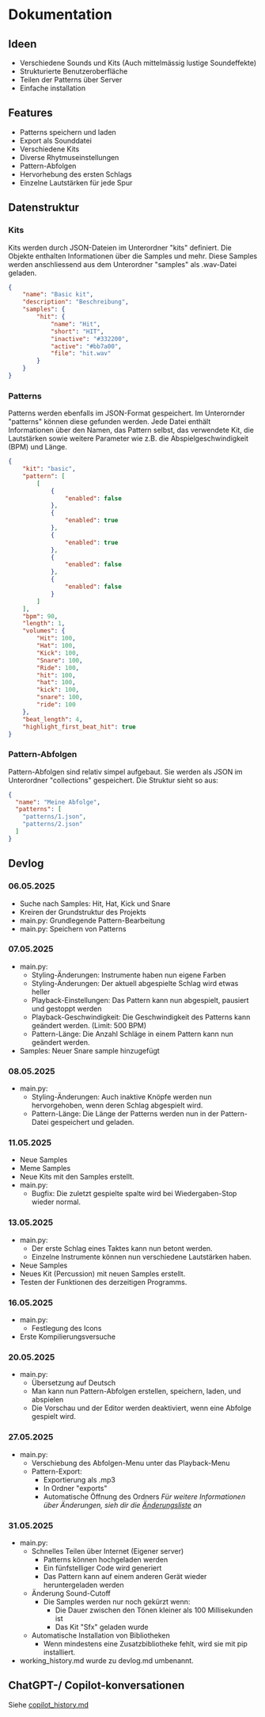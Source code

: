 # Dokumentation
## Ideen
- Verschiedene Sounds und Kits (Auch mittelmässig lustige Soundeffekte)
- Strukturierte Benutzeroberfläche
- Teilen der Patterns über Server
- Einfache installation

## Features
- Patterns speichern und laden
- Export als Sounddatei
- Verschiedene Kits
- Diverse Rhytmuseinstellungen
- Pattern-Abfolgen
- Hervorhebung des ersten Schlags
- Einzelne Lautstärken für jede Spur

## Datenstruktur
### Kits
Kits werden durch JSON-Dateien im Unterordner "kits" definiert. Die Objekte enthalten Informationen über die Samples und mehr. Diese Samples werden anschliessend aus dem Unterordner "samples" als .wav-Datei geladen.
```json
{
    "name": "Basic kit",
    "description": "Beschreibung",
    "samples": {
        "hit": {
            "name": "Hit",
            "short": "HIT",
            "inactive": "#332200",
            "active": "#bb7a00",
            "file": "hit.wav"
        }
    }
}
```
### Patterns
Patterns werden ebenfalls im JSON-Format gespeichert. Im Unterornder "patterns" können diese gefunden werden. Jede Datei enthält Informationen über den Namen, das Pattern selbst, das verwendete Kit, die Lautstärken sowie weitere Parameter wie z.B. die Abspielgeschwindigkeit (BPM) und Länge.
```json
{
    "kit": "basic",
    "pattern": [
        [
            {
                "enabled": false
            },
            {
                "enabled": true
            },
            {
                "enabled": true
            },
            {
                "enabled": false
            },
            {
                "enabled": false
            }
        ]
    ],
    "bpm": 90,
    "length": 1,
    "volumes": {
        "Hit": 100,
        "Hat": 100,
        "Kick": 100,
        "Snare": 100,
        "Ride": 100,
        "hit": 100,
        "hat": 100,
        "kick": 100,
        "snare": 100,
        "ride": 100
    },
    "beat_length": 4,
    "highlight_first_beat_hit": true
}
```
### Pattern-Abfolgen
Pattern-Abfolgen sind relativ simpel aufgebaut. Sie werden als JSON im Unterordner "collections" gespeichert. Die Struktur sieht so aus:
```json
{
  "name": "Meine Abfolge",
  "patterns": [
    "patterns/1.json",
    "patterns/2.json"
  ]
}
```

## Devlog
### 06.05.2025
- Suche nach Samples: Hit, Hat, Kick und Snare
- Kreiren der Grundstruktur des Projekts
- main.py: Grundlegende Pattern-Bearbeitung
- main.py: Speichern von Patterns
### 07.05.2025
- main.py: 
    - Styling-Änderungen: Instrumente haben nun eigene Farben
    - Styling-Änderungen: Der aktuell abgespielte Schlag wird etwas heller
    - Playback-Einstellungen: Das Pattern kann nun abgespielt, pausiert und gestoppt werden
    - Playback-Geschwindigkeit: Die Geschwindigkeit des Patterns kann geändert werden. (Limit: 500 BPM)
    - Pattern-Länge: Die Anzahl Schläge in einem Pattern kann nun geändert werden.
- Samples: Neuer Snare sample hinzugefügt
### 08.05.2025
- main.py:
    - Styling-Änderungen: Auch inaktive Knöpfe werden nun hervorgehoben, wenn deren Schlag abgespielt wird.
    - Pattern-Länge: Die Länge der Patterns werden nun in der Pattern-Datei gespeichert und geladen.
### 11.05.2025
- Neue Samples
- Meme Samples
- Neue Kits mit den Samples erstellt.
- main.py:
    - Bugfix: Die zuletzt gespielte spalte wird bei Wiedergaben-Stop wieder normal.
### 13.05.2025
- main.py:
    - Der erste Schlag eines Taktes kann nun betont werden.
    - Einzelne Instrumente können nun verschiedene Lautstärken haben.
- Neue Samples
- Neues Kit (Percussion) mit neuen Samples erstellt.    
- Testen der Funktionen des derzeitigen Programms.
### 16.05.2025
- main.py:
    - Festlegung des Icons
- Erste Kompilierungsversuche
### 20.05.2025
- main.py:
    - Übersetzung auf Deutsch
    - Man kann nun Pattern-Abfolgen erstellen, speichern, laden, und abspielen
    - Die Vorschau und der Editor werden deaktiviert, wenn eine Abfolge gespielt wird.
### 27.05.2025
- main.py:
    - Verschiebung des Abfolgen-Menu unter das Playback-Menu
    - Pattern-Export:
        - Exportierung als .mp3
        - In Ordner "exports"
        - Automatische Öffnung des Ordners
*Für weitere Informationen über Änderungen, sieh dir die [Änderungsliste](https://github.com/sossinayDev/synthesizer/activity?ref=main) an*
### 31.05.2025
- main.py:
    - Schnelles Teilen über Internet (Eigener server)
        - Patterns können hochgeladen werden
        - Ein fünfstelliger Code wird generiert
        - Das Pattern kann auf einem anderen Gerät wieder heruntergeladen werden
    - Änderung Sound-Cutoff
        - Die Samples werden nur noch gekürzt wenn:
            - Die Dauer zwischen den Tönen kleiner als 100 Millisekunden ist
            - Das Kit "Sfx" geladen wurde
    - Automatische Installation von Bibliotheken
        - Wenn mindestens eine Zusatzbibliotheke fehlt, wird sie mit pip installiert.
- working_history.md wurde zu devlog.md umbenannt.

## ChatGPT-/ Copilot-konversationen
Siehe [copilot_history.md](copilot_history.md)